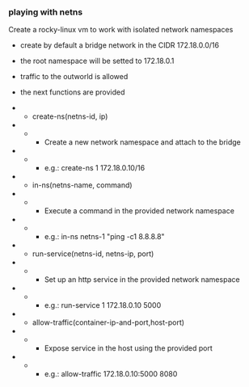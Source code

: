 




### playing with netns

Create a rocky-linux vm to work with isolated network namespaces

- create by default a bridge network in the CIDR 172.18.0.0/16
- the root namespace will be setted to 172.18.0.1
- traffic to the outworld is allowed

- the next functions are provided
- - create-ns(netns-id, ip)
- - - Create a new network namespace and attach to the bridge
- - - e.g.: create-ns 1 172.18.0.10/16
- - in-ns(netns-name, command)
- - - Execute a command in the provided network namespace
- - - e.g.: in-ns netns-1 "ping -c1 8.8.8.8"
- - run-service(netns-id, netns-ip, port)
- - - Set up an http service in the provided network namespace
- - - e.g.: run-service 1 172.18.0.10 5000
- - allow-traffic(container-ip-and-port,host-port)
- - - Expose service in the host using the provided port
- - - e.g.: allow-traffic 172.18.0.10:5000 8080

